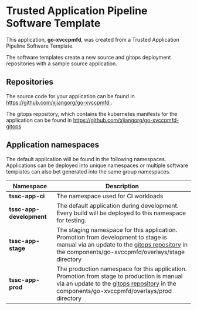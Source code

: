 # Trusted Application Pipeline Software Template

This application, **go-xvccpmfd**, was created from a Trusted Application Pipeline Software Template.

The software templates create a new source and gitops deployment repositories with a sample source application. 

## Repositories

The source code for your application can be found in [https://github.com/xjiangorg/go-xvccpmfd ](https://github.com/xjiangorg/go-xvccpmfd ).
 
The gitops repository, which contains the kubernetes manifests for the application can be found in 
[https://github.com/xjiangorg/go-xvccpmfd-gitops ](https://github.com/xjiangorg/go-xvccpmfd-gitops ) 

## Application namespaces 

The default application will be found in the following namespaces. Applications can be deployed into unique namespaces or multiple software templates can also bet generated into the same group namespaces.  

|  Namespace   |  Description   |  
| -------- | -------- |
| **tssc-app-ci** | The namespace used for CI workloads |
| **tssc-app-development** | The default application during development. Every build will be deployed to this namespace for testing. |
| **tssc-app-stage** | The staging namespace for this application. Promotion from development to stage is manual via an update to the [gitops repository](https://github.com/xjiangorg/go-xvccpmfd-gitops ) in the components/go-xvccpmfd/overlays/stage directory |
| **tssc-app-prod** | The production namespace for this application. Promotion from stage to production is manual via an update to the [gitops repository](https://github.com/xjiangorg/go-xvccpmfd-gitops ) in the components/go-xvccpmfd/overlays/prod directory |